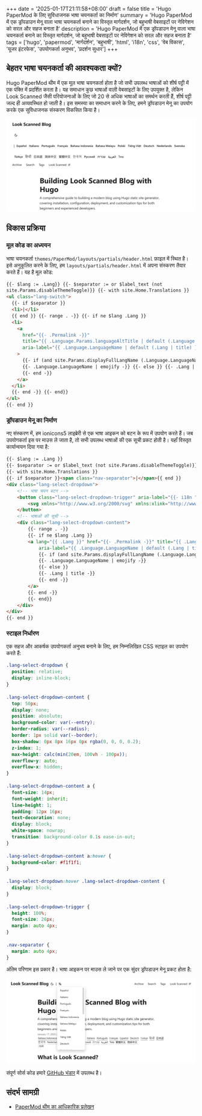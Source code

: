 +++
date = '2025-01-17T21:11:58+08:00'
draft = false
title = 'Hugo PaperMod के लिए सुविधाजनक भाषा चयनकर्ता का निर्माण'
summary = 'Hugo PaperMod में एक ड्रॉपडाउन मेनू वाला भाषा चयनकर्ता बनाने का विस्तृत मार्गदर्शन, जो बहुभाषी वेबसाइटों पर नेविगेशन को सरल और सहज बनाता है'
description = 'Hugo PaperMod में एक ड्रॉपडाउन मेनू वाला भाषा चयनकर्ता बनाने का विस्तृत मार्गदर्शन, जो बहुभाषी वेबसाइटों पर नेविगेशन को सरल और सहज बनाता है'
tags = ['hugo', 'papermod', 'मार्गदर्शन', 'बहुभाषी', 'html', 'i18n', 'css', 'वेब विकास', 'यूजर इंटरफेस', 'उपयोगकर्ता अनुभव', 'प्रदर्शन सुधार']
+++

## बेहतर भाषा चयनकर्ता की आवश्यकता क्यों?

Hugo PaperMod थीम में एक मूल भाषा चयनकर्ता होता है जो सभी उपलब्ध भाषाओं को शीर्ष पट्टी में एक पंक्ति में प्रदर्शित करता है। यह समाधान कुछ भाषाओं वाली वेबसाइटों के लिए उपयुक्त है, लेकिन Look Scanned जैसी परियोजनाओं के लिए जो 20 से अधिक भाषाओं का समर्थन करती हैं, शीर्ष पट्टी जल्द ही अव्यवस्थित हो जाती है। इस समस्या का समाधान करने के लिए, हमने ड्रॉपडाउन मेनू का उपयोग करके एक सुविधाजनक संस्करण विकसित किया है।

![PaperMod थीम का मूल भाषा चयनकर्ता](./old-language-select.webp)

## विकास प्रक्रिया

### मूल कोड का अध्ययन

भाषा चयनकर्ता `themes/PaperMod/layouts/partials/header.html` फ़ाइल में स्थित है। इसे अनुकूलित करने के लिए, हम `layouts/partials/header.html` में अपना संस्करण तैयार करते हैं। यह है मूल कोड:

```html
{{- $lang := .Lang}} {{- $separator := or $label_text (not
site.Params.disableThemeToggle)}} {{- with site.Home.Translations }}
<ul class="lang-switch">
  {{- if $separator }}
  <li>|</li>
  {{ end }} {{- range . -}} {{- if ne $lang .Lang }}
  <li>
    <a
      href="{{- .Permalink -}}"
      title="{{ .Language.Params.languageAltTitle | default (.Language.LanguageName | emojify) | default (.Lang | title) }}"
      aria-label="{{ .Language.LanguageName | default (.Lang | title) }}"
    >
      {{- if (and site.Params.displayFullLangName (.Language.LanguageName)) }}
      {{- .Language.LanguageName | emojify -}} {{- else }} {{- .Lang | title -}}
      {{- end -}}
    </a>
  </li>
  {{- end -}} {{- end}}
</ul>
{{- end }}
```

### ड्रॉपडाउन मेनू का निर्माण

नए संस्करण में, हम ionicons5 लाइब्रेरी से एक भाषा आइकन को बटन के रूप में उपयोग करते हैं। जब उपयोगकर्ता इस पर माउस ले जाता है, तो सभी उपलब्ध भाषाओं की एक सूची प्रकट होती है। यहाँ विस्तृत कार्यान्वयन दिया गया है:

```html
{{- $lang := .Lang }}
{{- $separator := or $label_text (not site.Params.disableThemeToggle)}}
{{- with site.Home.Translations }}
{{- if $separator }}<span class="nav-separator">|</span>{{ end }}
<div class="lang-select-dropdown">
    <!-- भाषा चयन बटन -->
    <button class="lang-select-dropdown-trigger" aria-label="{{- i18n "translations" | default "Translations" }}" type="button">
        <svg xmlns="http://www.w3.org/2000/svg" xmlns:xlink="http://www.w3.org/1999/xlink" viewBox="0 0 512 512" width="24" height="18"><path d="M478.33 433.6l-90-218a22 22 0 0 0-40.67 0l-90 218a22 22 0 1 0 40.67 16.79L316.66 406h102.67l18.33 44.39A22 22 0 0 0 458 464a22 22 0 0 0 20.32-30.4zM334.83 362L368 281.65L401.17 362z" fill="currentColor"></path><path d="M267.84 342.92a22 22 0 0 0-4.89-30.7c-.2-.15-15-11.13-36.49-34.73c39.65-53.68 62.11-114.75 71.27-143.49H330a22 22 0 0 0 0-44H214V70a22 22 0 0 0-44 0v20H54a22 22 0 0 0 0 44h197.25c-9.52 26.95-27.05 69.5-53.79 108.36c-31.41-41.68-43.08-68.65-43.17-68.87a22 22 0 0 0-40.58 17c.58 1.38 14.55 34.23 52.86 83.93c.92 1.19 1.83 2.35 2.74 3.51c-39.24 44.35-77.74 71.86-93.85 80.74a22 22 0 1 0 21.07 38.63c2.16-1.18 48.6-26.89 101.63-85.59c22.52 24.08 38 35.44 38.93 36.1a22 22 0 0 0 30.75-4.9z" fill="currentColor"></path></svg>
    </button>
    <!-- भाषाओं की सूची -->
    <div class="lang-select-dropdown-content">
        {{- range . -}}
        {{- if ne $lang .Lang }}
        <a lang="{{ .Lang }}" href="{{- .Permalink -}}" title="{{ .Language.Params.languageAltTitle | default (.Language.LanguageName | emojify) | default (.Lang | title) }}"
            aria-label="{{ .Language.LanguageName | default (.Lang | title) }}">
            {{- if (and site.Params.displayFullLangName (.Language.LanguageName)) }}
            {{- .Language.LanguageName | emojify -}}
            {{- else }}
            {{- .Lang | title -}}
            {{- end -}}
        </a>
        {{- end -}}
        {{- end}}
    </div>
</div>
{{- end }}
```

### स्टाइल निर्धारण

एक सहज और आकर्षक उपयोगकर्ता अनुभव बनाने के लिए, हम निम्नलिखित CSS स्टाइल का उपयोग करते हैं:

```css
.lang-select-dropdown {
  position: relative;
  display: inline-block;
}

.lang-select-dropdown-content {
  top: 50px;
  display: none;
  position: absolute;
  background-color: var(--entry);
  border-radius: var(--radius);
  border: 1px solid var(--border);
  box-shadow: 0px 8px 16px 0px rgba(0, 0, 0, 0.2);
  z-index: 1;
  max-height: calc(min(20em, 100vh - 100px));
  overflow-y: auto;
  overflow-x: hidden;
}

.lang-select-dropdown-content a {
  font-size: 14px;
  font-weight: inherit;
  line-height: 1;
  padding: 12px 16px;
  text-decoration: none;
  display: block;
  white-space: nowrap;
  transition: background-color 0.1s ease-in-out;
}

.lang-select-dropdown-content a:hover {
  background-color: #f1f1f1;
}

.lang-select-dropdown:hover .lang-select-dropdown-content {
  display: block;
}

.lang-select-dropdown-trigger {
  height: 100%;
  font-size: 26px;
  margin: auto 4px;
}

.nav-separator {
  margin: auto 4px;
}
```

अंतिम परिणाम इस प्रकार है। भाषा आइकन पर माउस ले जाने पर एक सुंदर ड्रॉपडाउन मेनू प्रकट होता है:

![नया भाषा चयनकर्ता कार्यरत](./custom-language-select.webp)

संपूर्ण सोर्स कोड हमारे [GitHub भंडार](https://github.com/lookscanned/lookscanned-blog/commit/a47f5c2be887ab3ae198d1967f328d3683504ff0) में उपलब्ध है।

## संदर्भ सामग्री

- [PaperMod थीम का आधिकारिक प्रलेखन](https://adityatelange.github.io/hugo-PaperMod/posts/papermod/papermod-faq/#bundling-custom-css-with-themes-assets)
